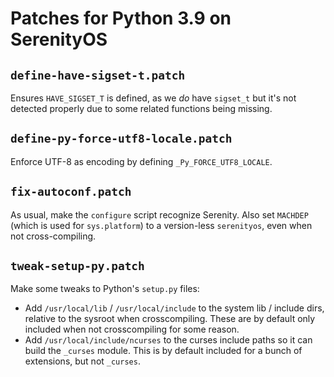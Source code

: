 # Patches for Python 3.9 on SerenityOS

## `define-have-sigset-t.patch`

Ensures `HAVE_SIGSET_T` is defined, as we *do* have `sigset_t` but it's not detected properly due to some related functions being missing.

## `define-py-force-utf8-locale.patch`

Enforce UTF-8 as encoding by defining `_Py_FORCE_UTF8_LOCALE`.

## `fix-autoconf.patch`

As usual, make the `configure` script recognize Serenity. Also set `MACHDEP` (which is used for `sys.platform`) to a version-less `serenityos`, even when not cross-compiling.

## `tweak-setup-py.patch`

Make some tweaks to Python's `setup.py` files:

- Add `/usr/local/lib` / `/usr/local/include` to the system lib / include dirs, relative to the sysroot when crosscompiling. These are by default only included when not crosscompiling for some reason.
- Add `/usr/local/include/ncurses` to the curses include paths so it can build the `_curses` module. This is by default included for a bunch of extensions, but not `_curses`.
